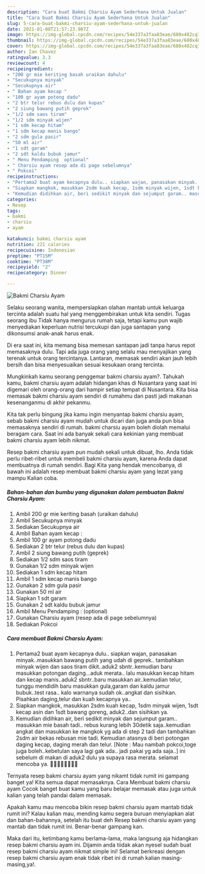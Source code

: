 ```yaml
---
description: "Cara buat Bakmi Charsiu Ayam Sederhana Untuk Jualan"
title: "Cara buat Bakmi Charsiu Ayam Sederhana Untuk Jualan"
slug: 5-cara-buat-bakmi-charsiu-ayam-sederhana-untuk-jualan
date: 2021-01-08T21:57:23.907Z
image: https://img-global.cpcdn.com/recipes/54e337a3faa83eae/680x482cq70/bakmi-charsiu-ayam-foto-resep-utama.jpg
thumbnail: https://img-global.cpcdn.com/recipes/54e337a3faa83eae/680x482cq70/bakmi-charsiu-ayam-foto-resep-utama.jpg
cover: https://img-global.cpcdn.com/recipes/54e337a3faa83eae/680x482cq70/bakmi-charsiu-ayam-foto-resep-utama.jpg
author: Ian Chavez
ratingvalue: 3.3
reviewcount: 4
recipeingredient:
- "200 gr mie keriting basah uraikan dahulu"
- "Secukupnya minyak"
- "Secukupnya air"
- " Bahan ayam kecap "
- "100 gr ayam potong dadu"
- "2 btr telur rebus dulu dan kupas"
- "2 siung bawang putih geprek"
- "1/2 sdm saos tiram"
- "1/2 sdm minyak wijen"
- "1 sdm kecap hitam"
- "1 sdm kecap manis bango"
- "2 sdm gula pasir"
- "50 ml air"
- "1 sdt garam"
- "2 sdt kaldu bubuk jamur"
- " Menu Pendamping  optional"
- " Charsiu ayam resep ada di page sebelumnya"
- " Pokcoi"
recipeinstructions:
- "Pertama2 buat ayam kecapnya dulu.. siapkan wajan, panasakan minyak..masukkan bawang putih yang udah di geprek.. tambahkan minyak wijen dan saos tiram dikit..aduk2 sbntr..kemudian baru masukkan potongan daging...aduk merata.. lalu masukkan kecap hitam dan kecap manis..aduk2 sbntr..baru masukkan air..kemudian telur, tunggu mendidih baru masukkan gula,garam dan kaldu jamur bubuk..test rasa.. kalo warnanya sudah ok..angkat dan sisihkan. Pisahkan daging,telur dan kuah kecapnya ya.."
- "Siapkan mangkok, masukkan 2sdm kuah kecap, 1sdm minyak wijen, 1sdt kecap asin dan 1sdt bawang goreng, aduk2..dan sisihkan ya."
- "Kemudian didihkan air, beri sedikit minyak dan sejumput garam.. masukkan mie basah tadi.. rebus kurang lebih 30detik saja..kemudian angkat dan masukkan ke mangkok yg ada di step 2 tadi dan tambahkan 2sdm air bekas rebusan mie tadi. Kemudian atasnya di beri potongan daging kecap, daging merah dan telur. [Note : Mau nambah pokcoi,toge juga boleh..kebetulan saya lagi gak ada.. jadi pakai yg ada saja..] ini sebelum di makan di aduk2 dulu ya supaya rasa merata. selamat mencoba ya. 🙏🙏🥰🥰🤗🤗💪💪"
categories:
- Resep
tags:
- bakmi
- charsiu
- ayam

katakunci: bakmi charsiu ayam 
nutrition: 221 calories
recipecuisine: Indonesian
preptime: "PT15M"
cooktime: "PT38M"
recipeyield: "2"
recipecategory: Dinner

---
```



![Bakmi Charsiu Ayam](https://img-global.cpcdn.com/recipes/54e337a3faa83eae/680x482cq70/bakmi-charsiu-ayam-foto-resep-utama.jpg)

Selaku seorang wanita, mempersiapkan olahan mantab untuk keluarga tercinta adalah suatu hal yang menggembirakan untuk kita sendiri. Tugas seorang ibu Tidak hanya mengurus rumah saja, tetapi kamu pun wajib menyediakan keperluan nutrisi tercukupi dan juga santapan yang dikonsumsi anak-anak harus enak.

Di era  saat ini, kita memang bisa memesan santapan jadi tanpa harus repot memasaknya dulu. Tapi ada juga orang yang selalu mau menyajikan yang terenak untuk orang tercintanya. Lantaran, memasak sendiri akan jauh lebih bersih dan bisa menyesuaikan sesuai kesukaan orang tercinta. 



Mungkinkah kamu seorang penggemar bakmi charsiu ayam?. Tahukah kamu, bakmi charsiu ayam adalah hidangan khas di Nusantara yang saat ini digemari oleh orang-orang dari hampir setiap tempat di Nusantara. Kita bisa memasak bakmi charsiu ayam sendiri di rumahmu dan pasti jadi makanan kesenanganmu di akhir pekanmu.

Kita tak perlu bingung jika kamu ingin menyantap bakmi charsiu ayam, sebab bakmi charsiu ayam mudah untuk dicari dan juga anda pun bisa memasaknya sendiri di rumah. bakmi charsiu ayam boleh diolah memalui beragam cara. Saat ini ada banyak sekali cara kekinian yang membuat bakmi charsiu ayam lebih nikmat.

Resep bakmi charsiu ayam pun mudah sekali untuk dibuat, lho. Anda tidak perlu ribet-ribet untuk membeli bakmi charsiu ayam, karena Anda dapat membuatnya di rumah sendiri. Bagi Kita yang hendak mencobanya, di bawah ini adalah resep membuat bakmi charsiu ayam yang lezat yang mampu Kalian coba.

<!--inarticleads1-->

##### Bahan-bahan dan bumbu yang digunakan dalam pembuatan Bakmi Charsiu Ayam:

1. Ambil 200 gr mie keriting basah (uraikan dahulu)
1. Ambil Secukupnya minyak
1. Sediakan Secukupnya air
1. Ambil  Bahan ayam kecap :
1. Ambil 100 gr ayam potong dadu
1. Sediakan 2 btr telur (rebus dulu dan kupas)
1. Ambil 2 siung bawang putih (geprek)
1. Sediakan 1/2 sdm saos tiram
1. Gunakan 1/2 sdm minyak wijen
1. Sediakan 1 sdm kecap hitam
1. Ambil 1 sdm kecap manis bango
1. Gunakan 2 sdm gula pasir
1. Gunakan 50 ml air
1. Siapkan 1 sdt garam
1. Gunakan 2 sdt kaldu bubuk jamur
1. Ambil  Menu Pendamping : (optional)
1. Gunakan  Charsiu ayam (resep ada di page sebelumnya)
1. Sediakan  Pokcoi




<!--inarticleads2-->

##### Cara membuat Bakmi Charsiu Ayam:

1. Pertama2 buat ayam kecapnya dulu.. siapkan wajan, panasakan minyak..masukkan bawang putih yang udah di geprek.. tambahkan minyak wijen dan saos tiram dikit..aduk2 sbntr..kemudian baru masukkan potongan daging...aduk merata.. lalu masukkan kecap hitam dan kecap manis..aduk2 sbntr..baru masukkan air..kemudian telur, tunggu mendidih baru masukkan gula,garam dan kaldu jamur bubuk..test rasa.. kalo warnanya sudah ok..angkat dan sisihkan. Pisahkan daging,telur dan kuah kecapnya ya..
1. Siapkan mangkok, masukkan 2sdm kuah kecap, 1sdm minyak wijen, 1sdt kecap asin dan 1sdt bawang goreng, aduk2..dan sisihkan ya.
1. Kemudian didihkan air, beri sedikit minyak dan sejumput garam.. masukkan mie basah tadi.. rebus kurang lebih 30detik saja..kemudian angkat dan masukkan ke mangkok yg ada di step 2 tadi dan tambahkan 2sdm air bekas rebusan mie tadi. Kemudian atasnya di beri potongan daging kecap, daging merah dan telur. [Note : Mau nambah pokcoi,toge juga boleh..kebetulan saya lagi gak ada.. jadi pakai yg ada saja..] ini sebelum di makan di aduk2 dulu ya supaya rasa merata. selamat mencoba ya. 🙏🙏🥰🥰🤗🤗💪💪




Ternyata resep bakmi charsiu ayam yang nikamt tidak rumit ini gampang banget ya! Kita semua dapat memasaknya. Cara Membuat bakmi charsiu ayam Cocok banget buat kamu yang baru belajar memasak atau juga untuk kalian yang telah pandai dalam memasak.

Apakah kamu mau mencoba bikin resep bakmi charsiu ayam mantab tidak rumit ini? Kalau kalian mau, mending kamu segera buruan menyiapkan alat dan bahan-bahannya, setelah itu buat deh Resep bakmi charsiu ayam yang mantab dan tidak rumit ini. Benar-benar gampang kan. 

Maka dari itu, ketimbang kamu berlama-lama, maka langsung aja hidangkan resep bakmi charsiu ayam ini. Dijamin anda tiidak akan nyesel sudah buat resep bakmi charsiu ayam nikmat simple ini! Selamat berkreasi dengan resep bakmi charsiu ayam enak tidak ribet ini di rumah kalian masing-masing,ya!.


